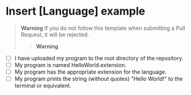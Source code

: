 # Insert [Language] example

<!-- Changed (Please ensure you have completed all the tasks on the list below. If you do not, your PR will be rejected.) -->
> __Warning__ 
> If you do not follow this template when submitting a Pull Request, it will be rejected.
>> __Warning__

- [ ] I have uploaded my program to the root directory of the repository.
- [ ] My program is named HelloWorld.extension.
- [ ] My program has the appropriate extension for the language.
- [ ] My program prints the string (without quotes) "Hello World!" to the terminal or equivalent.
